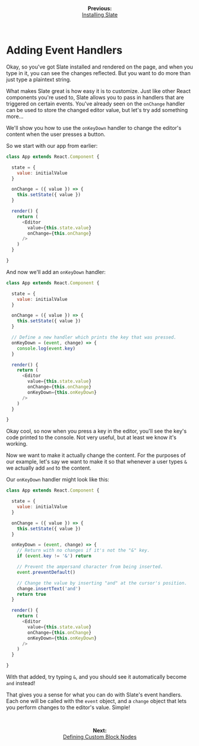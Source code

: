
<br/>
<p align="center"><strong>Previous:</strong><br/><a href="./installing-slate.md">Installing Slate</a></p>
<br/>

# Adding Event Handlers

Okay, so you've got Slate installed and rendered on the page, and when you type in it, you can see the changes reflected. But you want to do more than just type a plaintext string.

What makes Slate great is how easy it is to customize. Just like other React components you're used to, Slate allows you to pass in handlers that are triggered on certain events. You've already seen on the `onChange` handler can be used to store the changed editor value, but let's try add something more...

We'll show you how to use the `onKeyDown` handler to change the editor's content when the user presses a button.

So we start with our app from earlier:

```js
class App extends React.Component {

  state = {
    value: initialValue
  }

  onChange = ({ value }) => {
    this.setState({ value })
  }

  render() {
    return (
      <Editor
        value={this.state.value}
        onChange={this.onChange}
      />
    )
  }

}
```

And now we'll add an `onKeyDown` handler:

```js
class App extends React.Component {

  state = {
    value: initialValue
  }

  onChange = ({ value }) => {
    this.setState({ value })
  }

  // Define a new handler which prints the key that was pressed.
  onKeyDown = (event, change) => {
    console.log(event.key)
  }

  render() {
    return (
      <Editor
        value={this.state.value}
        onChange={this.onChange}
        onKeyDown={this.onKeyDown}
      />
    )
  }

}
```

Okay cool, so now when you press a key in the editor, you'll see the key's code printed to the console. Not very useful, but at least we know it's working.

Now we want to make it actually change the content. For the purposes of our example, let's say we want to make it so that whenever a user types `&` we actually add `and` to the content.

Our `onKeyDown` handler might look like this:

```js
class App extends React.Component {

  state = {
    value: initialValue
  }

  onChange = ({ value }) => {
    this.setState({ value })
  }

  onKeyDown = (event, change) => {
    // Return with no changes if it's not the "&" key.
    if (event.key != '&') return

    // Prevent the ampersand character from being inserted.
    event.preventDefault()

    // Change the value by inserting "and" at the cursor's position.
    change.insertText('and')
    return true
  }

  render() {
    return (
      <Editor
        value={this.state.value}
        onChange={this.onChange}
        onKeyDown={this.onKeyDown}
      />
    )
  }

}
```

With that added, try typing `&`, and you should see it automatically become `and` instead!

That gives you a sense for what you can do with Slate's event handlers. Each one will be called with the `event` object, and a `change` object that lets you perform changes to the editor's value. Simple!

<br/>
<p align="center"><strong>Next:</strong><br/><a href="./defining-custom-block-nodes.md">Defining Custom Block Nodes</a></p>
<br/>
